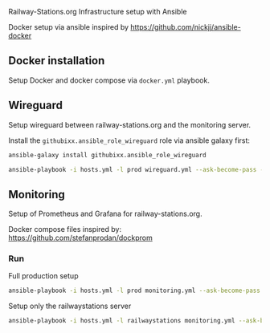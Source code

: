 Railway-Stations.org Infrastructure setup with Ansible

Docker setup via ansible inspired by https://github.com/nickjj/ansible-docker

## Docker installation

Setup Docker and docker compose via `docker.yml` playbook.

## Wireguard

Setup wireguard between railway-stations.org and the monitoring server.

Install the `githubixx.ansible_role_wireguard` role via ansible galaxy first:

```sh
ansible-galaxy install githubixx.ansible_role_wireguard
```

```sh
ansible-playbook -i hosts.yml -l prod wireguard.yml --ask-become-pass --ask-vault-pass
```


## Monitoring

Setup of Prometheus and Grafana for railway-stations.org.

Docker compose files inspired by: https://github.com/stefanprodan/dockprom

### Run

Full production setup

```sh
ansible-playbook -i hosts.yml -l prod monitoring.yml --ask-become-pass --ask-vault-pass
```

Setup only the railwaystations server

```sh
ansible-playbook -i hosts.yml -l railwaystations monitoring.yml --ask-become-pass --ask-vault-pass
```

